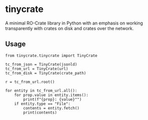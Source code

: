 # tinycrate

A minimal RO-Crate library in Python with an emphasis on working transparently
with crates on disk and crates over the network.

## Usage

    from tinycrate.tinycrate import TinyCrate

    tc_from_json = TinyCrate(jsonld)
    tc_from_url = TinyCrate(url)
    tc_from_disk = TinyCrate(crate_path)

    r = tc_from_url.root()

    for entity in tc_from_url.all():
        for prop.value in entity.items():
            print(f"{prop}: {value}"")
        if entity.type == "File":
            contents = entity.fetch()
            print(contents)
    
